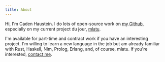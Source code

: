 ```yaml
---
title: About
---
```


Hi, I'm Caden Haustein. I do lots of open-source work on [my Github](https://github.com/brightly-salty), especially on my current project du jour, [mlatu](https://github.com/mlatu-lang/mlatu).

I'm available for part-time and contract work if you have an interesting project. I'm willing to learn a new language in the job but am already familiar with Rust, Haskell, Nim, Prolog, Erlang, and, of course, mlatu. If you're interested, [contact me](/contact.html).
